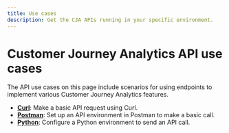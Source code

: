 ```yaml
---
title: Use cases
description: Get the CJA APIs running in your specific environment.
---
```

# Customer Journey Analytics API use cases

The API use cases on this page include scenarios for using endpoints to implement various Customer Journey Analytics features.

* **[Curl](curl.md)**: Make a basic API request using Curl.
* **[Postman](postman.md)**: Set up an API environment in Postman to make a basic call.
* **[Python](python.md)**: Configure a Python environment to send an API call.
